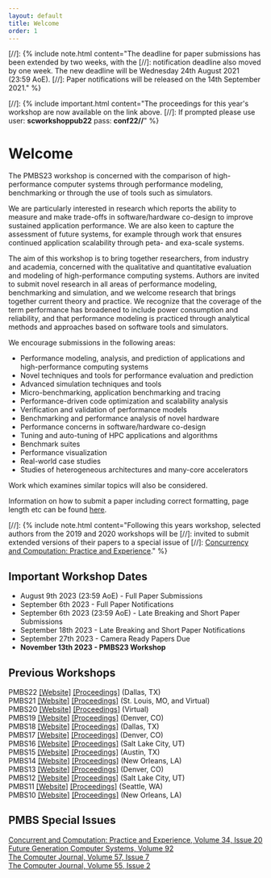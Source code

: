 ```yaml
---
layout: default
title: Welcome
order: 1
---
```


[//]: {% include note.html content="The deadline for paper submissions has been extended by two weeks, with the 
[//]: notification deadline also moved by one week. The new deadline will be Wednesday 24th August 2021 (23:59 AoE).
[//]: Paper notifications will be released on the 14th September 2021." %}


[//]: {% include important.html content="The proceedings for this year's workshop are now available on the link above.
[//]: If prompted please use user: **scworkshoppub22** pass: **conf22//**" %}

Welcome
=======

The PMBS23 workshop is concerned with the comparison of high-performance computer systems through 
performance modeling, benchmarking or through the use of tools such as simulators.

We are particularly interested in research which reports the ability to measure and make trade-offs 
in software/hardware co-design to improve sustained application performance. We are also keen to 
capture the assessment of future systems, for example through work that ensures 
continued application scalability through peta- and exa-scale systems.

The aim of this workshop is to bring together researchers, from industry and academia, concerned 
with the qualitative and quantitative evaluation and modeling of high-performance computing systems. 
Authors are invited to submit novel research in all areas of performance modeling, benchmarking and 
simulation, and we welcome research that brings together current theory and practice. We recognize 
that the coverage of the term performance has broadened to include power consumption and reliability, 
and that performance modeling is practiced through analytical methods and approaches based on 
software tools and simulators.

We encourage submissions in the following areas:

* Performance modeling, analysis, and prediction of applications and high-performance computing systems
* Novel techniques and tools for performance evaluation and prediction
* Advanced simulation techniques and tools
* Micro-benchmarking, application benchmarking and tracing
* Performance-driven code optimization and scalability analysis
* Verification and validation of performance models
* Benchmarking and performance analysis of novel hardware
* Performance concerns in software/hardware co-design
* Tuning and auto-tuning of HPC applications and algorithms
* Benchmark suites
* Performance visualization
* Real-world case studies
* Studies of heterogeneous architectures and many-core accelerators 

Work which examines similar topics will also be considered.

Information on how to submit a paper including correct formatting, page length etc can be found [here](Submit.html).

[//]: {% include note.html content="Following this years workshop, selected authors from the 2019 and 2020 workshops will be 
[//]: invited to submit extended versions of their papers to a special issue of 
[//]: [Concurrency and Computation: Practice and Experience](http://www.cc-pe.net/journalinfo/issues/2020.html#PMBS2020)." %}

Important Workshop Dates
------------------------

* August 9th 2023 (23:59 AoE) - Full Paper Submissions
* September 6th 2023 - Full Paper Notifications
* September 6th 2023 (23:59 AoE) - Late Breaking and Short Paper Submissions
* September 18th 2023 - Late Breaking and Short Paper Notifications
* September 27th 2023 - Camera Ready Papers Due
* **November 13th 2023 - PMBS23 Workshop**


Previous Workshops
------------------

PMBS22 [[Website]](http://www.dcs.warwick.ac.uk/pmbs/pmbs22/) [[Proceedings]](https://ieeexplore.ieee.org/xpl/conhome/10024010/proceeding) (Dallas, TX)  
PMBS21 [[Website]](http://www.dcs.warwick.ac.uk/pmbs/pmbs21/) [[Proceedings]](https://ieeexplore.ieee.org/xpl/conhome/9652586/proceeding) (St. Louis, MO, and Virtual)  
PMBS20 [[Website]](http://www.dcs.warwick.ac.uk/pmbs/pmbs20/) [[Proceedings]](https://ieeexplore.ieee.org/xpl/conhome/9307827/proceeding) (Virtual)  
PMBS19 [[Website]](http://www.dcs.warwick.ac.uk/pmbs/pmbs19/) [[Proceedings]](https://ieeexplore.ieee.org/xpl/conhome/9048048/proceeding) (Denver, CO)  
PMBS18 [[Website]](http://www.dcs.warwick.ac.uk/pmbs/pmbs18/) [[Proceedings]](https://ieeexplore.ieee.org/xpl/mostRecentIssue.jsp?punumber=8630816) (Dallas, TX)  
PMBS17 [[Website]](http://www.dcs.warwick.ac.uk/pmbs/pmbs17/) [[Proceedings]](http://www.springer.com/978-3-319-72970-1) (Denver, CO)  
PMBS16 [[Website]](http://www.dcs.warwick.ac.uk/pmbs/pmbs16/) [[Proceedings]](https://dl.acm.org/citation.cfm?id=3019057) (Salt Lake City, UT)  
PMBS15 [[Website]](http://www.dcs.warwick.ac.uk/pmbs/pmbs15/) [[Proceedings]](http://dl.acm.org/citation.cfm?id=2832087) (Austin, TX)  
PMBS14 [[Website]](http://www.dcs.warwick.ac.uk/pmbs/pmbs14/) [[Proceedings]](http://www.springer.com/us/book/9783319172477) (New Orleans, LA)  
PMBS13 [[Website]](http://www.dcs.warwick.ac.uk/pmbs/pmbs13/) [[Proceedings]](http://www.springer.com/us/book/9783319102139) (Denver, CO)  
PMBS12 [[Website]](http://www.dcs.warwick.ac.uk/pmbs/pmbs12/) [[Proceedings]](https://ieeexplore.ieee.org/xpl/mostRecentIssue.jsp?punumber=6494369) (Salt Lake City, UT)  
PMBS11 [[Website]](http://www.dcs.warwick.ac.uk/pmbs/pmbs11/) [[Proceedings]](http://dl.acm.org/citation.cfm?id=2381056&picked=prox&cfid=139881741&cftoken=56954022) (Seattle, WA)  
PMBS10 [[Website]](http://www.dcs.warwick.ac.uk/pmbs/pmbs10/) [[Proceedings]](http://dl.acm.org/citation.cfm?id=1964218&picked=prox&cfid=139881741&cftoken=56954022) (New Orleans, LA)  

PMBS Special Issues
-------------------

[Concurrent and Computation: Practice and Experience, Volume 34, Issue 20](https://onlinelibrary.wiley.com/doi/10.1002/cpe.7165)  
[Future Generation Computer Systems, Volume 92](https://www.sciencedirect.com/journal/future-generation-computer-systems/vol/92/suppl/C?page=1)  
[The Computer Journal, Volume 57, Issue 7](https://academic.oup.com/comjnl/issue/57/7)  
[The Computer Journal, Volume 55, Issue 2](https://academic.oup.com/comjnl/issue/55/2)  


